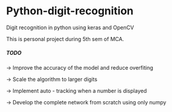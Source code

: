 # Python-digit-recognition
Digit recognition in python using keras and OpenCV

This is personal project during 5th sem of MCA.

#####  TODO  #####

-> Improve the accuracy of the model and reduce overfiting

-> Scale the algorithm to larger digits 

-> Implement auto - tracking when a number is displayed

-> Develop the complete network from scratch using only numpy
